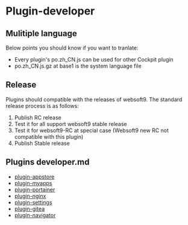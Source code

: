 # Plugin-developer

## Mulitiple language

Below points you should know if you want to tranlate:

- Every plugin's po.zh_CN.js can be used for other Cockpit plugin
- po.zh_CN.js.gz at base1 is the system language file

## Release

Plugins should compatible with the releases of websoft9. The standard release process is as follows:

1. Publish RC release
2. Test it for all support websoft9 stable release
3. Test it for websoft9-RC at special case (Websoft9 new RC not compatible with this plugin)
4. Publish Stable release 

## Plugins developer.md

- [plugin-appstore](https://github.com/Websoft9/plugin-appstore/blob/main/docs/developer.md)
- [plugin-myapps](https://github.com/Websoft9/plugin-myapps/blob/main/docs/developer.md)
- [plugin-portainer](https://github.com/Websoft9/plugin-portainer/blob/main/docs/developer.md)
- [plugin-nginx](https://github.com/Websoft9/plugin-nginx/blob/main/docs/developer.md)
- [plugin-settings](https://github.com/Websoft9/plugin-settings/blob/main/docs/developer.md)
- [plugin-gitea](https://github.com/Websoft9/plugin-gitea/blob/main/docs/developer.md)
- [plugin-navigator](https://github.com/Websoft9/plugin-navigator/blob/main/docs/developer.md)

